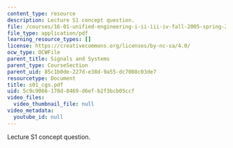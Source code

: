 ```yaml
---
content_type: resource
description: Lecture S1 concept question.
file: /courses/16-01-unified-engineering-i-ii-iii-iv-fall-2005-spring-2006/5c9c9066178d8469d6efb2f3bcb05ccf_s01_cgs.pdf
file_type: application/pdf
learning_resource_types: []
license: https://creativecommons.org/licenses/by-nc-sa/4.0/
ocw_type: OCWFile
parent_title: Signals and Systems
parent_type: CourseSection
parent_uid: 85c1b0de-227d-e38d-9a55-dc7008c03de7
resourcetype: Document
title: s01_cgs.pdf
uid: 5c9c9066-178d-8469-d6ef-b2f3bcb05ccf
video_files:
  video_thumbnail_file: null
video_metadata:
  youtube_id: null
---
```

Lecture S1 concept question.